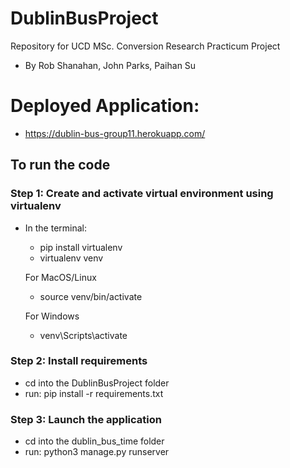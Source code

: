 # DublinBusProject
Repository for UCD MSc. Conversion Research Practicum Project
- By Rob Shanahan, John Parks, Paihan Su

# Deployed Application:
- https://dublin-bus-group11.herokuapp.com/

## To run the code
### Step 1: Create and activate virtual environment using virtualenv
- In the terminal:
  - pip install virtualenv
  - virtualenv venv
  
  For MacOS/Linux
  - source venv/bin/activate
  
  For Windows
  - venv\Scripts\activate
  
### Step 2: Install requirements
- cd into the DublinBusProject folder
- run: pip install -r requirements.txt

### Step 3: Launch the application
- cd into the dublin_bus_time folder
- run: python3 manage.py runserver
